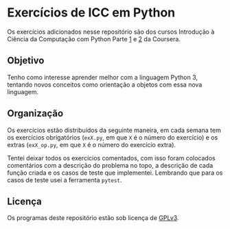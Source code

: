 # Exercícios de ICC em Python
Os exercícios adicionados nesse repositório são dos cursos Introdução à Ciência da Computação com Python Parte [1][1] e [2][2] da Coursera.

## Objetivo
Tenho como interesse aprender melhor com a linguagem Python 3, tentando novos conceitos como orientação a objetos com essa nova linguagem.

## Organização
Os exercícios estão distribuídos da seguinte maneira, em cada semana tem os exercícios obrigatórios (`exX.py`, em que `X` é o número do exercício) e os extras (`exX_op.py`, em que `X` é o número do exercício extra).

Tentei deixar todos os exercícios comentados, com isso foram colocados comentários com a descrição do problema no topo, a descrição de cada função criada e os casos de teste que implementei. Lembrando que para os casos de teste usei a ferramenta `pytest`.

## Licença
Os programas deste repositório estão sob licença de [GPLv3](https://www.gnu.org/licenses/gpl.html).

[1]: https://www.coursera.org/learn/ciencia-computacao-python-conceitos
[2]: https://www.coursera.org/learn/ciencia-computacao-python-conceitos-2
